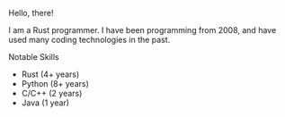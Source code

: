 Hello, there!

I am a Rust programmer. I have been programming from 2008, and have used many coding technologies in the past.

Notable Skills

* Rust (4+ years)
* Python (8+ years)
* C/C++ (2 years)
* Java (1 year)
